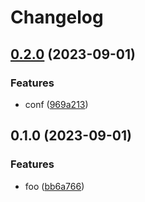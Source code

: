 # Changelog

## [0.2.0](https://github.com/saturday06/shadow-manipulation-lab/compare/v0.1.0...0.2.0) (2023-09-01)


### Features

* conf ([969a213](https://github.com/saturday06/shadow-manipulation-lab/commit/969a213e83684ee3ff8539cde361552af1dffab2))

## 0.1.0 (2023-09-01)


### Features

* foo ([bb6a766](https://github.com/saturday06/shadow-manipulation-lab/commit/bb6a766cc8d88f4190357f288b25b801af105842))
